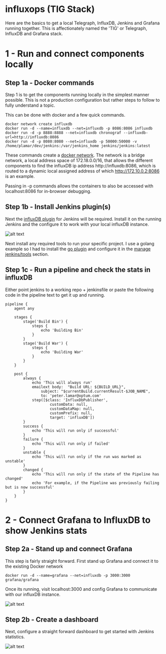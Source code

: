 # influxops (TIG Stack)

Here are the basics to get a local Telegraph, InfluxDB, Jenkins and Grafana running together. This is affectionately named the 'TIG' or Telegraph, InfluxDB and Grafana stack. 

# 1 - Run and connect components locally

## Step 1a - Docker commands

Step 1 is to get the components running locally in the simplest manner possible.
This is not a production configuration but rather steps to follow to fully
understand a topic.

This can be done with docker and a few quick commands.

```
docker network create influxdb
docker run -d --name=influxdb --net=influxdb -p 8086:8086 influxdb
docker run -d -p 8888:8888 --net=influxdb chronograf --influxdb-url=http://influxdb:8086
docker run -d -p 8080:8080 --net=influxdb -p 50000:50000 -v /home/plamar/dev/jenkins:/var/jenkins_home jenkins/jenkins:latest

```

These commands create a [docker network](https://docs.docker.com/network/). The network is a bridge network, a local address space of 172.18.0.0/16, that allows the different components to find
the influxDB ip address http://influxdb:8086, which is routed to a dynamic local assigned address of which http://172.10.0.2:8086 is an example.

Passing in -p commands allows the containers to also be accessed with localhost:8086 for in-browser debugging.

## Step 1b - Install Jenkins plugin(s)

Next the [influxDB plugin](https://wiki.jenkins.io/display/JENKINS/InfluxDB+Plugin) for Jenkins will be required. Install it on the running Jenkins and the configure it to work with your local influxDB instance.

![alt text](https://github.com/peterlamar/influxops/blob/master/img/influxconfig.png "Jenkins influxDB config")


Next install any required tools to run your specific project. I use a golang example so I had to install the [go plugin](https://wiki.jenkins.io/display/JENKINS/Go+Plugin) and configure it in the [manage jenkins/tools](https://www.safaribooksonline.com/library/view/devops-bootcamp/9781787285965/b02a0f03-339c-4243-ac0c-1d9d2ab6af4a.xhtml) section.

## Step 1c - Run a pipeline and check the stats in influxDB

Either point jenkins to a working repo + jenkinsfile or paste the following code in the pipeline text to get it up and running.

```
pipeline {
    agent any

    stages {
        stage('Build Bin') {
            steps {
                echo 'Building Bin'
            }
        }
        stage('Build War') {
            steps {
                echo 'Building War'
            }
        }
    }

    post {
        always {
            echo 'This will always run'
            emailext body:  "Build URL: ${BUILD_URL}",
                subject: "$currentBuild.currentResult-$JOB_NAME",
                to: 'peter.lamar@optum.com'
            step([$class: 'InfluxDbPublisher',
                    customData: null,
                    customDataMap: null,
                    customPrefix: null,
                    target: 'influxDB'])
        }
        success {
            echo 'This will run only if successful'
        }
        failure {
            echo 'This will run only if failed'
        }
        unstable {
            echo 'This will run only if the run was marked as unstable'
        }
        changed {
            echo 'This will run only if the state of the Pipeline has changed'
            echo 'For example, if the Pipeline was previously failing but is now successful'
        }
    }
}
```


# 2 - Connect Grafana to InfluxDB to show Jenkins stats

## Step 2a - Stand up and connect Grafana

This step is fairly straight forward. First stand up Grafana and connect it to the existing Docker network

```
docker run -d --name=grafana --net=influxdb -p 3000:3000  grafana/grafana
```

Once its running, visit localhost:3000 and config Grafana to communicate with our influxDB instance.

![alt text](https://github.com/peterlamar/influxops/blob/master/img/grafanaconfig.png "Grafana influxdb config")

## Step 2b - Create a dashboard

Next, configure a straight forward dashboard to get started with Jenkins statistics. 

![alt text](https://github.com/peterlamar/influxops/blob/master/img/grafanajenkinsdash.png "Grafana jenkins config")
